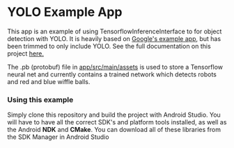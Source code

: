 # YOLO Example App
This app is an example of using TensorflowInferenceInterface to for object detection with YOLO. It is heavily based on <a href="https://github.com/tensorflow/tensorflow/tree/master/tensorflow/examples/android">Google's example app</a>, but has been trimmed to only include YOLO. See the full documentation on this project <a href="http://github.com/kerrj/yoloparser">here.</a>

The .pb (protobuf) file in <a href="/app/src/main/assets">app/src/main/assets</a> is used to store a Tensorflow neural net and currently contains a trained network which detects robots and red and blue wiffle balls.

### Using this example
Simply clone this repository and build the project with Android Studio. You will have to have all the correct SDK's and platform tools installed, as well as the Android **NDK** and **CMake**. You can download all of these libraries from the SDK Manager in Android Studio

